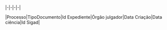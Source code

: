

|-|-|-|-|  

|Processo|TipoDocumento|Id Expediente|Órgão julgador|Data Criação|Data ciência|Id Sigad|